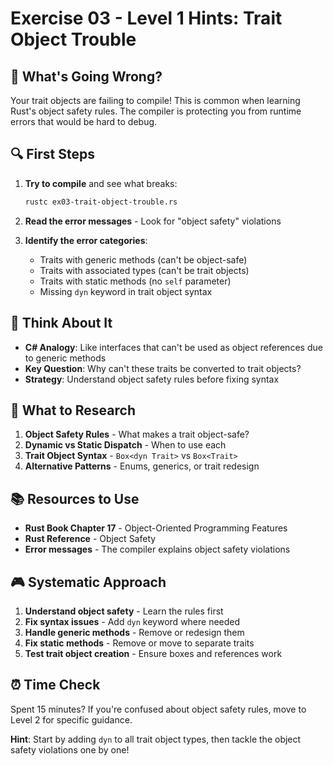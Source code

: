 # Exercise 03 - Level 1 Hints: Trait Object Trouble

## 🎯 What's Going Wrong?

Your trait objects are failing to compile! This is common when learning Rust's object safety rules. The compiler is protecting you from runtime errors that would be hard to debug.

## 🔍 First Steps

1. **Try to compile** and see what breaks:
   ```bash
   rustc ex03-trait-object-trouble.rs
   ```

2. **Read the error messages** - Look for "object safety" violations

3. **Identify the error categories**:
   - Traits with generic methods (can't be object-safe)
   - Traits with associated types (can't be trait objects)
   - Traits with static methods (no `self` parameter)
   - Missing `dyn` keyword in trait object syntax

## 🤔 Think About It

- **C# Analogy**: Like interfaces that can't be used as object references due to generic methods
- **Key Question**: Why can't these traits be converted to trait objects?
- **Strategy**: Understand object safety rules before fixing syntax

## 🔧 What to Research

1. **Object Safety Rules** - What makes a trait object-safe?
2. **Dynamic vs Static Dispatch** - When to use each
3. **Trait Object Syntax** - `Box<dyn Trait>` vs `Box<Trait>`
4. **Alternative Patterns** - Enums, generics, or trait redesign

## 📚 Resources to Use

- **Rust Book Chapter 17** - Object-Oriented Programming Features
- **Rust Reference** - Object Safety
- **Error messages** - The compiler explains object safety violations

## 🎮 Systematic Approach

1. **Understand object safety** - Learn the rules first
2. **Fix syntax issues** - Add `dyn` keyword where needed
3. **Handle generic methods** - Remove or redesign them
4. **Fix static methods** - Remove or move to separate traits
5. **Test trait object creation** - Ensure boxes and references work

## ⏰ Time Check

Spent 15 minutes? If you're confused about object safety rules, move to Level 2 for specific guidance.

**Hint**: Start by adding `dyn` to all trait object types, then tackle the object safety violations one by one!